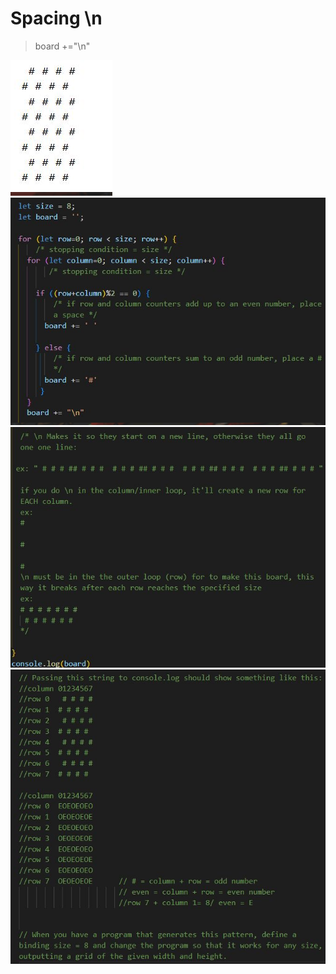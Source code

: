 # Spacing \n

> board +="\n"

![Alt text](image-14.png)
![Alt text](image-15.png)
![Alt text](image-16.png)
![Alt text](image-17.png)
